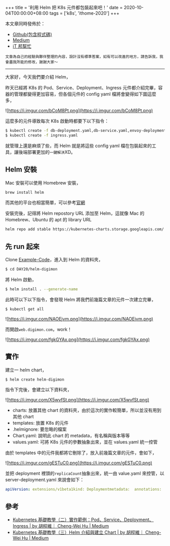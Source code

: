 +++
title = '利用 Helm 把 K8s 元件都包裝起來吧！'
date = 2020-10-04T00:00:00+08:00
tags = ['k8s', 'ithome-2020']
+++

本文章同時發佈於：

- [Github(包含程式碼)](https://github.com/superj80820/2020-ithelp-contest/blob/master/DAY20)
- [Medium](https://medium.com/%E9%AB%92%E6%A1%B6%E5%AD%90/day20-%E5%88%A9%E7%94%A8-helm-%E6%8A%8A-k8s-%E5%85%83%E4%BB%B6%E9%83%BD%E5%8C%85%E8%A3%9D%E8%B5%B7%E4%BE%86%E5%90%A7-951a9e184f2f)
- [iT
邦幫忙](https://ithelp.ithome.com.tw/articles/10249122)

```
文章為自己的經驗與夥伴整理的內容，設計沒有標準答案，如有可以改進的地方，請告訴我，我會盡我所能的修改，謝謝大家～
```

---

大家好，今天我們要介紹 Helm，

昨天已經將 K8s 的 Pod、Service、Deployment、Ingress
元件都介紹完畢，容器的管理都變得更加容易，但各個元件的 config yaml
檔將會變得如下圖這麼多，

![https://i.imgur.com/bCoM8Pt.png](https://i.imgur.com/bCoM8Pt.png)

這麼多的元件導致每次 K8s 啟動時都要下以下指令：

```bash
$ kubectl create -f db-deployment.yaml,db-service.yaml,envoy-deployment.yaml,envoy-service.yaml,server-deployment.yaml,server-service.yaml,weather-deployment.yaml,weather-service.yaml,web-deployment.yaml,web-service.yaml
$ kubectl create -f ingress.yaml
```

就管理上還是麻煩了些，而 Helm 就是將這些 config yaml
檔在包裝起來的工具，讓後端部署更加的`一鍵解決`XD。

## Helm 安裝

Mac 安裝可以使用 Homebrew 安裝，

```bash
brew install helm
```

而其他的平台也相當簡單，可以參考[官網](https://github.com/helm/helm#install)

安裝完後，記得將 Helm repostory URL 添加至 Helm，這就像 Mac 的
Homebrew、Ubuntu 的 apt 的 library URL

```bash
helm repo add stable https://kubernetes-charts.storage.googleapis.com/
```

## 先 run 起來

Clone [Example-Code](https://github.com/superj80820/2020-ithelp-contest)，進入到
Helm 的資料夾，

```bash
$ cd DAY20/helm-digimon
```

將 Helm 啟動，

```bash
$ helm install . --generate-name
```

此時可以下以下指令，會發現 Helm
將我們前幾篇文章的元件一次建立完畢，

```bash
$ kubectl get all
```

![https://i.imgur.com/NAOEjvm.png](https://i.imgur.com/NAOEjvm.png)

而開啟`web.digimon.com`，work！

![https://i.imgur.com/fgkGYAx.png](https://i.imgur.com/fgkGYAx.png)

## 實作

建立一 helm chart，

```bash
$ helm create helm-digimon
```

指令下完後，會建立以下資料夾，

![https://i.imgur.com/X5wvfSt.png](https://i.imgur.com/X5wvfSt.png)

- charts: 放置其他 chart
的資料夾，由於這次的實作較簡單，所以並沒有用到其他 chart
- templates: 放置 K8s 的元件
- .helmignore: 要忽略的檔案
- Chart.yaml: 說明此 chart 的 metadata，有名稱與版本等等
- values.yaml: 可將 K8s 元件的參數抽象出來，並在 values.yaml
統一控管

由於 templates
中的元件我都將它刪除了，放入前幾篇文章的元件，會如下，

![https://i.imgur.com/gESTuC0.png](https://i.imgur.com/gESTuC0.png)

並把 deployment 裡頭的`replicaCount`抽象出來，統一由
value.yaml 來控管，以 server-deployment.yaml 來說會如下：

```yaml
apiVersion: extensions/v1beta1kind: Deploymentmetadata:  annotations:    kompose.cmd: kompose convert    kompose.version: 1.16.0 (0c01309)  creationTimestamp: null  labels:    io.kompose.service: server  name: serverspec:  replicas: { { .Values.replicaCount } }  strategy: {}  template:    metadata:      creationTimestamp: null      labels:        io.kompose.service: server    spec:      containers:        - command:            - go            - run            - cmd/main.go          image: superj80820/digimon-service          name: server          ports:            - containerPort: 6000          resources: {}      restartPolicy: Alwaysstatus: {}
```

## 參考

- [Kubernetes
基礎教學（二）實作範例：Pod、Service、Deployment、Ingress | by 胡程維｜
Cheng-Wei Hu | Medium](https://medium.com/@C.W.Hu/kubernetes-implement-ingress-deployment-tutorial-7431c5f96c3e)
- [Kubernetes
基礎教學（三）Helm 介紹與建立 Chart | by 胡程維｜ Cheng-Wei Hu |
Medium](https://medium.com/@C.W.Hu/kubernetes-helm-chart-tutorial-fbdad62a8b61)